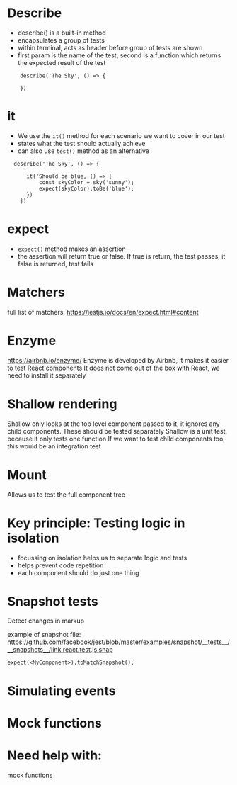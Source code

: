 # Describe
- describe() is a built-in method
- encapsulates a group of tests
- within terminal, acts as header before group of tests are shown
- first param is the name of the test, second is a function which returns the expected result of the test

```
    describe('The Sky', () => {

    })
```

# it
- We use the `it()` method for each scenario we want to cover in our test
- states what the test should actually achieve
- can also use `test()` method as an alternative

```
  describe('The Sky', () => {

      it('Should be blue, () => {
          const skyColor = sky('sunny');
          expect(skyColor).toBe('blue');
      })
    })
```


# expect 
- `expect()` method makes an assertion
- the assertion will return true or false. If true is return, the test passes, it false is returned, test fails

# Matchers
full list of matchers: 
https://jestjs.io/docs/en/expect.html#content

# Enzyme
https://airbnb.io/enzyme/
Enzyme is developed by Airbnb, it makes it easier to test React components
It does not come out of the box with React, we need to install it separately

# Shallow rendering
Shallow only looks at the top level component passed to it, it ignores any child components. These should be tested separately
Shallow is a unit test, because it only tests one function
If we want to test child components too, this would be an integration test

# Mount
Allows us to test the full component tree

# Key principle: Testing logic in isolation
- focussing on isolation helps us to separate logic and tests
- helps prevent code repetition
- each component should do just one thing


# Snapshot tests
Detect changes in markup

example of snapshot file: https://github.com/facebook/jest/blob/master/examples/snapshot/__tests__/__snapshots__/link.react.test.js.snap

```
expect(<MyComponent>).toMatchSnapshot();
```

# Simulating events

# Mock functions

# Need help with:
mock functions